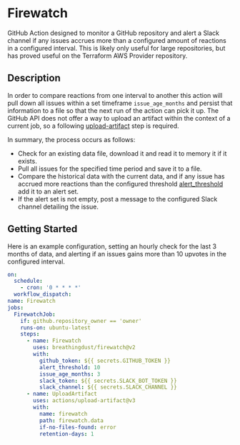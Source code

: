 # Firewatch

GitHub Action designed to monitor a GitHub repository and alert a Slack channel if any issues accrues more than a configured amount of reactions in a configured interval. This is likely only useful for large repositories, but has proved useful on the Terraform AWS Provider repository.

## Description

In order to compare reactions from one interval to another this action will pull down all issues within a set timeframe `issue_age_months` and persist that information to a file so that the next run of the action can pick it up. The GitHub API does not offer a way to upload an artifact within the context of a current job, so a following [upload-artifact](https://github.com/actions/upload-artifact) step is required.

In summary, the process occurs as follows:

- Check for an existing data file, download it and read it to memory it if it exists.
- Pull all issues for the specified time period and save it to a file.
- Compare the historical data with the current data, and if any issue has accrued more reactions than the configured threshold [alert_threshold]() add it to an alert set.
- If the alert set is not empty, post a message to the configured Slack channel detailing the issue.

## Getting Started

Here is an example configuration, setting an hourly check for the last 3 months of data, and alerting if an issues gains more than 10 upvotes in the configured interval.

```yaml
on:
  schedule:
    - cron: '0 * * * *'
  workflow_dispatch:
name: Firewatch
jobs:
  FirewatchJob:
    if: github.repository_owner == 'owner'
    runs-on: ubuntu-latest
    steps:
      - name: Firewatch
        uses: breathingdust/firewatch@v2
        with:
          github_token: ${{ secrets.GITHUB_TOKEN }}
          alert_threshold: 10
          issue_age_months: 3
          slack_token: ${{ secrets.SLACK_BOT_TOKEN }}
          slack_channel: ${{ secrets.SLACK_CHANNEL }}
      - name: UploadArtifact
        uses: actions/upload-artifact@v3
        with:
          name: firewatch
          path: firewatch.data
          if-no-files-found: error
          retention-days: 1
```

